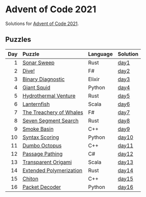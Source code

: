 # Advent of Code 2021

Solutions for [Advent of Code 2021](https://adventofcode.com/2021).

## Puzzles

| Day | Puzzle | Language | Solution |
| --: | :----- | :------- | :------- |
| 1 | [Sonar Sweep](https://adventofcode.com/2021/day/1) | Rust | [day1](https://github.com/mnajda/advent-of-code-2021/tree/main/day1) |
| 2 | [Dive!](https://adventofcode.com/2021/day/2) | F# | [day2](https://github.com/mnajda/advent-of-code-2021/tree/main/day2) |
| 3 | [Binary Diagnostic](https://adventofcode.com/2021/day/3) | Elixir | [day3](https://github.com/mnajda/advent-of-code-2021/tree/main/day3) |
| 4 | [Giant Squid](https://adventofcode.com/2021/day/4) | Python | [day4](https://github.com/mnajda/advent-of-code-2021/tree/main/day4) |
| 5 | [Hydrothermal Venture](https://adventofcode.com/2021/day/5) | Rust | [day5](https://github.com/mnajda/advent-of-code-2021/tree/main/day5) |
| 6 | [Lanternfish](https://adventofcode.com/2021/day/6) | Scala | [day6](https://github.com/mnajda/advent-of-code-2021/tree/main/day6) |
| 7 | [The Treachery of Whales](https://adventofcode.com/2021/day/7) | F# | [day7](https://github.com/mnajda/advent-of-code-2021/tree/main/day7) |
| 8 | [Seven Segment Search](https://adventofcode.com/2021/day/8) | Rust | [day8](https://github.com/mnajda/advent-of-code-2021/tree/main/day8) |
| 9 | [Smoke Basin](https://adventofcode.com/2021/day/9) | C++ | [day9](https://github.com/mnajda/advent-of-code-2021/tree/main/day9) |
| 10 | [Syntax Scoring](https://adventofcode.com/2021/day/10) | Python | [day10](https://github.com/mnajda/advent-of-code-2021/tree/main/day10) |
| 11 | [Dumbo Octopus](https://adventofcode.com/2021/day/11) | C++ | [day11](https://github.com/mnajda/advent-of-code-2021/tree/main/day11) |
| 12 | [Passage Pathing](https://adventofcode.com/2021/day/12) | C# | [day12](https://github.com/mnajda/advent-of-code-2021/tree/main/day12) |
| 13 | [Transparent Origami](https://adventofcode.com/2021/day/13) | Scala | [day13](https://github.com/mnajda/advent-of-code-2021/tree/main/day13) |
| 14 | [Extended Polymerization](https://adventofcode.com/2021/day/14) | Rust | [day14](https://github.com/mnajda/advent-of-code-2021/tree/main/day14) |
| 15 | [Chiton](https://adventofcode.com/2021/day/15) | C++ | [day15](https://github.com/mnajda/advent-of-code-2021/tree/main/day15) |
| 16 | [Packet Decoder](https://adventofcode.com/2021/day/16) | Python | [day16](https://github.com/mnajda/advent-of-code-2021/tree/main/day16) |
